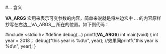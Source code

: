#... 含义

__VA_ARGS__ 宏用来表示可变参数的内容，简单来说就是将左边宏中 … 的内容原样抄写在右边__VA_ARGS__ 所在的位置。如下例代码：

#include <stdio.h>
#define debug(...) printf(__VA_ARGS__)
int main(void)
{
    int year = 2018；
    debug("this year is %d\n", year);  //效果同printf("this year is %d\n", year);
}
